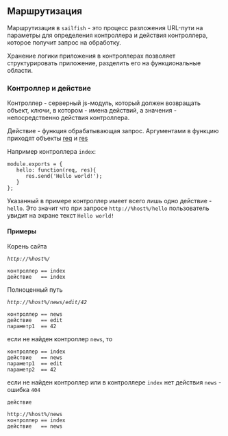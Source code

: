 ## Маршрутизация

Маршрутизация в `sailfish` - это процесс разложения URL-пути на параметры для определения контроллера и действия контроллера,
которое получит запрос на обработку.

Хранение логики приложения в контроллерах позволяет структурировать приложение, разделить его на функциональные области.

### Контроллер и действие

Контроллер - серверный js-модуль, который должен возвращать объект, ключи, в котором - имена действий,
а значения - непосредственно действия контроллера.

Действие - функция обрабатывающая запрос. Аргументами в функцию приходят объекты [req](http://expressjs.com/api.html#req.params)
и [res](http://expressjs.com/api.html#res.status)

Например контроллера `index`:

    module.exports = {
       hello: function(req, res){
          res.send('Hello world!');
       }
    };

Указанный в примере контроллер имеет всего лишь одно действие - `hello`. Это значит что при запросе `http://%host%/hello`
пользователь увидит на экране текст `Hello world!`

#### Примеры
Корень сайта

*`http://%host%/`*

    контроллер == index
    действие   == index

Полноценный путь

*`http://%host%/news/edit/42`*

    контроллер == news
    действие   == edit
    параметр1  == 42


если не найден контроллер `news`, то

    контроллер == index
    действие   == news
    параметр1  == edit
    параметр2  == 42

если не найден контроллер или в контроллере `index` нет действия `news` - ошибка `404`

    действие

    http://%host%/news
    контроллер == index
    действие   == news

